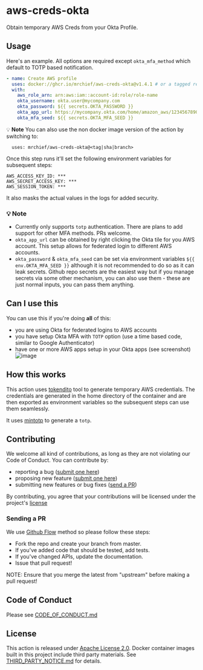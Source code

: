 # aws-creds-okta

Obtain temporary AWS Creds from your Okta Profile.

## Usage

Here's an example. All options are required except `okta_mfa_method` which default to TOTP based notification.

```yaml
- name: Create AWS profile
  uses: docker://ghcr.io/mrchief/aws-creds-okta@v1.4.1 # or a tagged release version  
  with:
    aws_role_arn: arn:aws:iam::account-id:role/role-name
    okta_username: okta.user@mycompany.com
    okta_password: ${{ secrets.OKTA_PASSWORD }}
    okta_app_url: https://mycompany.okta.com/home/amazon_aws/1234567890abcdefghij/123
    okta_mfa_seed: ${{ secrets.OKTA_MFA_SEED }}
```

💡 **Note** You can also use the non docker image version of the action by switching to: 

```
  uses: mrchief/aws-creds-okta@<tag|sha|branch>
```

Once this step runs it'll set the following environment variables for subsequent steps:

```shell
AWS_ACCESS_KEY_ID: ***
AWS_SECRET_ACCESS_KEY: ***
AWS_SESSION_TOKEN: ***
```

It also masks the actual values in the logs for added security.

### 💡 Note

- Currently only supports `totp` authentication. There are plans to add support for other MFA methods. PRs welcome.
- `okta_app_url` can be obtained by right clicking the Okta tile for you AWS account. This setup allows for federated login to different AWS accounts.
- `okta_password` & `okta_mfa_seed` can be set via environment variables `${{ env.OKTA_MFA_SEED }}` although it is not recommended to do so as it can leak secrets. Github repo secrets are the easiest way but if you manage secrets via some other mechanism, you can also use them - these are just normal inputs, you can pass them anything.

## Can I use this

You can use this if you're doing **all** of this:

- you are using Okta for federated logins to AWS accounts
- you have setup Okta MFA with `TOTP` option (use a time based code, similar to Google Authenticator)
- have one or more AWS apps setup in your Okta apps (see screenshot)
  ![image](https://user-images.githubusercontent.com/781818/76578920-ae4c4380-64a0-11ea-8aaf-2eb41085e3af.png)

## How this works

This action uses [tokendito](https://github.com/dowjones/tokendito) tool to generate temporary AWS credentials. The credentials are generated in the home directory of the container and are then exported as environment variables so the subsequent steps can use them seamlessly.

It uses [mintotp](https://pypi.org/project/mintotp/) to generate a `totp`.

## Contributing

We welcome all kind of contributions, as long as they are not violating our Code of Conduct. You can contribute by:

- reporting a bug ([submit one here](https://github.com/mrchief/aws-creds-okta/issues))
- proposing new feature ([submit one here](https://github.com/mrchief/aws-creds-okta/issues))
- submitting new features or bug fixes ([send a PR](#sending-a-pr))

By contributing, you agree that your contributions will be licensed under the project's [license](#license)

### Sending a PR

We use [Github Flow](https://guides.github.com/introduction/flow/index.html) method so please follow these steps:

- Fork the repo and create your branch from master.
- If you've added code that should be tested, add tests.
- If you've changed APIs, update the documentation.
- Issue that pull request!

NOTE: Ensure that you merge the latest from "upstream" before making a pull request!

## Code of Conduct

Please see [CODE_OF_CONDUCT.md](CODE_OF_CONDUCT.md)

## License

This action is released under [Apache License 2.0](http://www.apache.org/licenses/LICENSE-2.0). Docker container images built in this project include third party materials. See [THIRD_PARTY_NOTICE.md](THIRD_PARTY_NOTICE.md) for details.
